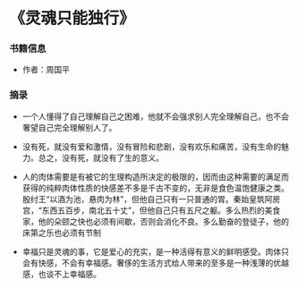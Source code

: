# 《灵魂只能独行》

### 书籍信息

- 作者：周国平


### 摘录

- 一个人懂得了自己理解自己之困难，他就不会强求别人完全理解自己，也不会奢望自己完全理解别人了。

- 没有死，就没有爱和激情，没有冒险和悲剧，没有欢乐和痛苦，没有生命的魅力。总之，没有死，就没有了生的意义。

- 人的肉体需要是有被它的生理构造所决定的极限的，因而由这种需要的满足而获得的纯粹肉体性质的快感差不多是千古不变的，无非是食色温饱健康之类。殷纣王“以酒为池，悬肉为林”，但他自己只有一只普通的胃。秦始皇筑阿房宫，“东西五百步，南北五十丈”，但他自己只有五尺之躯。多么热烈的美食家，他的朵颐之快也必须有间歇，否则会消化不良。多么勤奋的登徒子，他的床第之乐也必须有节制

- 幸福只是灵魂的事，它是爱心的充实，是一种活得有意义的鲜明感受。肉体只会有快感，不会有幸福感。奢侈的生活方式给人带来的至多是一种浅薄的优越感，也谈不上幸福感。

